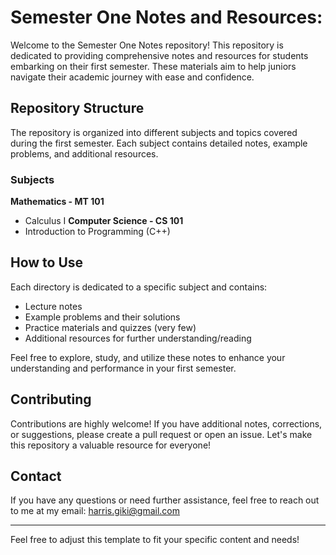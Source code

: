 # Semester One Notes and Resources:

Welcome to the Semester One Notes repository! This repository is dedicated to providing comprehensive notes and resources for students embarking on their first semester. These materials aim to help juniors navigate their academic journey with ease and confidence.

## Repository Structure

The repository is organized into different subjects and topics covered during the first semester. Each subject contains detailed notes, example problems, and additional resources.

### Subjects

**Mathematics - MT 101**
  - Calculus I
**Computer Science - CS 101**
  - Introduction to Programming (C++)

## How to Use

Each directory is dedicated to a specific subject and contains:
- Lecture notes
- Example problems and their solutions
- Practice materials and quizzes (very few)
- Additional resources for further understanding/reading

Feel free to explore, study, and utilize these notes to enhance your understanding and performance in your first semester.

## Contributing

Contributions are highly welcome! If you have additional notes, corrections, or suggestions, please create a pull request or open an issue. Let's make this repository a valuable resource for everyone!

## Contact

If you have any questions or need further assistance, feel free to reach out to me at my email:
harris.giki@gmail.com

---

Feel free to adjust this template to fit your specific content and needs!
